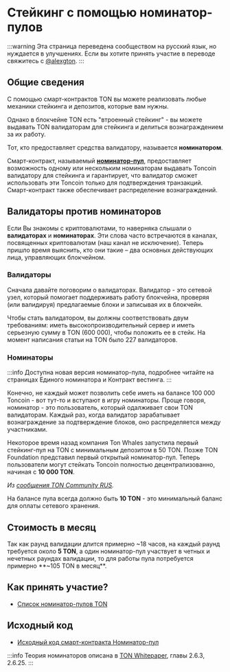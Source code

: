 # Стейкинг с помощью номинатор-пулов

:::warning
Эта страница переведена сообществом на русский язык, но нуждается в улучшениях. Если вы хотите принять участие в переводе свяжитесь с [@alexgton](https://t.me/alexgton).
:::

## Общие сведения

С помощью смарт-контрактов TON вы можете реализовать любые механики стейкинга и депозитов, которые вам нужны.

Однако в блокчейне TON есть "втроенный стейкинг" - вы можете выдавать TON валидаторам для стейкинга и делиться вознаграждением за их работу.

Тот, кто предоставляет средства валидатору, называется **номинатором**.

Смарт-контракт, называемый [**номинатор-пул**](/v3/documentation/smart-contracts/contracts-specs/nominator-pool), предоставляет возможность одному или нескольким номинаторам выдавать Toncoin валидатору для стейкинга и гарантирует, что валидатор сможет использовать эти Toncoin только для подтверждения транзакций. Смарт-контракт также обеспечивает распределение вознаграждений.

## Валидаторы против номинаторов

Если Вы знакомы с криптовалютами, то наверняка слышали о **валидаторах** и **номинаторах**. Эти слова часто встречаются в каналах, посвященных криптовалютам (наш канал не исключение). Теперь пришло время выяснить, кто они такие – два основных действующих лица, управляющих блокчейном.

### Валидаторы

Сначала давайте поговорим о валидаторах. Валидатор - это сетевой узел, который помогает поддерживать работу блокчейна, проверяя (или валидируя) предлагаемые блоки и записывая их в блокчейн.

Чтобы стать валидатором, вы должны соответствовать двум требованиям: иметь высокопроизводительный сервер и иметь серьезную сумму в TON (600 000), чтобы положить ее в стейк. На момент написания статьи на TON было 227 валидаторов.

### Номинаторы

:::info
Доступна новая версия номинатор-пула, подробнее читайте на страницах Единого номинатора и Контракт вестинга.
:::

Конечно, не каждый может позволить себе иметь на балансе 100 000 Toncoin - вот тут-то и вступают в игру номинаторы. Проще говоря, номинатор - это пользователь, который одалживает свои TON валидаторам. Каждый раз, когда валидатор зарабатывает вознаграждение за подтверждение блоков, оно распределяется между участниками.

Некоторое время назад компания Ton Whales запустила первый стейкинг-пул на TON с минимальным депозитом в 50 TON. Позже TON Foundation представил первый открытый номинатор-пул. Теперь пользователи могут стейкать Toncoin полностью децентрализованно, начиная с **10 000 TON**.

*Из [сообщения TON Community RUS](https://t.me/toncoin_rus/362).*

На балансе пула всегда должно быть **10 TON** - это минимальный баланс для оплаты сетевого хранения.

## Стоимость в месяц

Так как раунд валидации длится примерно ~18 часов, на каждый раунд требуется около **5 TON**, а один номинатор-пул участвует в четных и нечетных раундах валидации, то для работы пула потребуется примерно **~105 TON в месяц**.

## Как принять участие?

- [Список номинатор-пулов TON](https://tonvalidators.org/)

## Исходный код

- [Исходный код смарт-контракта Номинатор-пул](https://github.com/ton-blockchain/nominator-pool)

:::info
Теория номинаторов описана в [TON Whitepaper](https://docs.ton.org/ton.pdf), главы 2.6.3, 2.6.25.
:::
